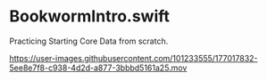 # BookwormIntro.swift

Practicing Starting Core Data from scratch.



https://user-images.githubusercontent.com/101233555/177017832-5ee8e7f8-c938-4d2d-a877-3bbbd5161a25.mov


